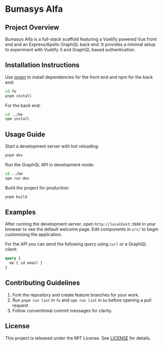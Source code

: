 # Bumasys Alfa

## Project Overview
Bumasys Alfa is a full-stack scaffold featuring a Vuetify powered Vue front end and an Express/Apollo GraphQL back end. It provides a minimal setup to experiment with Vuetify 3 and GraphQL based authentication.

## Installation Instructions
Use [pnpm](https://pnpm.io/) to install dependencies for the front end and npm for the back end:

```bash
cd fe
pnpm install
```

For the back end:

```bash
cd ../be
npm install
```

## Usage Guide
Start a development server with hot reloading:

```bash
pnpm dev
```

Run the GraphQL API in development mode:

```bash
cd ../be
npm run dev
```

Build the project for production:

```bash
pnpm build
```

## Examples
After running the development server, open `http://localhost:3000` in your browser to see the default welcome page. Edit components in `src/` to begin customizing the application.

For the API you can send the following query using `curl` or a GraphQL client:

```graphql
query {
  me { id email }
}
```

## Contributing Guidelines
1. Fork the repository and create feature branches for your work.
2. Run `pnpm run lint` in `fe` and `npm run lint` in `be` before opening a pull request.
3. Follow conventional commit messages for clarity.

## License
This project is released under the MIT License. See [LICENSE](LICENSE) for details.
